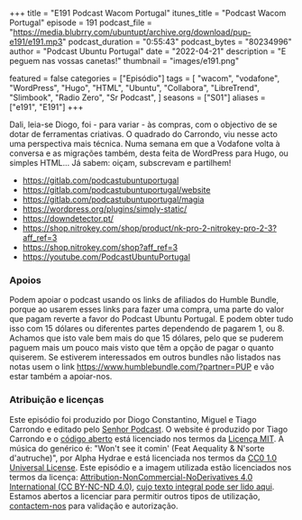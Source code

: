+++
title = "E191 Podcast Wacom Portugal"
itunes_title = "Podcast Wacom Portugal"
episode = 191
podcast_file = "https://media.blubrry.com/ubuntupt/archive.org/download/pup-e191/e191.mp3"
podcast_duration = "0:55:43"
podcast_bytes = "80234996"
author = "Podcast Ubuntu Portugal"
date = "2022-04-21"
description = "E peguem nas vossas canetas!"
thumbnail = "images/e191.png"

featured = false
categories = ["Episódio"]
tags = [
  "wacom",
  "vodafone",
  "WordPress",
  "Hugo",
  "HTML",
  "Ubuntu",
  "Collabora",
  "LibreTrend",
  "Slimbook",
  "Radio Zero",
  "Sr Podcast",
]
seasons = ["S01"]
aliases = ["e191", "E191"]
+++

Dali, leia-se Diogo, foi - para variar - às compras, com o objectivo de se dotar de ferramentas criativas. O quadrado do Carrondo, viu nesse acto uma perspectiva mais técnica. Numa semana em que a Vodafone volta à conversa e as migrações também, desta feita de WordPress para Hugo, ou simples HTML...
Já sabem: oiçam, subscrevam e partilhem!

* https://gitlab.com/podcastubuntuportugal
* https://gitlab.com/podcastubuntuportugal/website
* https://gitlab.com/podcastubuntuportugal/magia
* https://wordpress.org/plugins/simply-static/
* https://downdetector.pt/
* https://shop.nitrokey.com/shop/product/nk-pro-2-nitrokey-pro-2-3?aff_ref=3
* https://shop.nitrokey.com/shop?aff_ref=3
* https://youtube.com/PodcastUbuntuPortugal


### Apoios
Podem apoiar o podcast usando os links de afiliados do Humble Bundle, porque ao usarem esses links para fazer uma compra, uma parte do valor que pagam reverte a favor do Podcast Ubuntu Portugal.
E podem obter tudo isso com 15 dólares ou diferentes partes dependendo de pagarem 1, ou 8.
Achamos que isto vale bem mais do que 15 dólares, pelo que se puderem paguem mais um pouco mais visto que têm a opção de pagar o quanto quiserem.
Se estiverem interessados em outros bundles não listados nas notas usem o link https://www.humblebundle.com/?partner=PUP e vão estar também a apoiar-nos.

### Atribuição e licenças
Este episódio foi produzido por Diogo Constantino, Miguel e Tiago Carrondo e editado pelo [Senhor Podcast](https://senhorpodcast.pt/).
O website é produzido por Tiago Carrondo e o [código aberto](https://gitlab.com/podcastubuntuportugal/website) está licenciado nos termos da [Licença MIT](https://gitlab.com/podcastubuntuportugal/website/main/LICENSE).
A música do genérico é: "Won't see it comin' (Feat Aequality & N'sorte d'autruche)", por Alpha Hydrae e está licenciada nos termos da [CC0 1.0 Universal License](https://creativecommons.org/publicdomain/zero/1.0/).
Este episódio e a imagem utilizada estão licenciados nos termos da licença: [Attribution-NonCommercial-NoDerivatives 4.0 International (CC BY-NC-ND 4.0)](https://creativecommons.org/licenses/by-nc-nd/4.0/), [cujo texto integral pode ser lido aqui](https://creativecommons.org/licenses/by-nc-nd/4.0/legalcode). Estamos abertos a licenciar para permitir outros tipos de utilização, [contactem-nos](https://podcastubuntuportugal.org/contactos) para validação e autorização.

